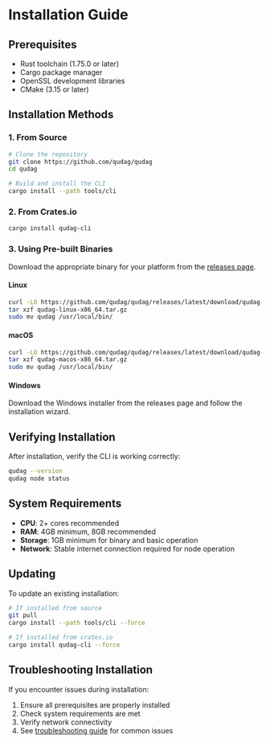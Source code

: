# Installation Guide

## Prerequisites

- Rust toolchain (1.75.0 or later)
- Cargo package manager
- OpenSSL development libraries
- CMake (3.15 or later)

## Installation Methods

### 1. From Source

```bash
# Clone the repository
git clone https://github.com/qudag/qudag
cd qudag

# Build and install the CLI
cargo install --path tools/cli
```

### 2. From Crates.io

```bash
cargo install qudag-cli
```

### 3. Using Pre-built Binaries

Download the appropriate binary for your platform from the [releases page](https://github.com/qudag/qudag/releases).

#### Linux
```bash
curl -LO https://github.com/qudag/qudag/releases/latest/download/qudag-linux-x86_64.tar.gz
tar xzf qudag-linux-x86_64.tar.gz
sudo mv qudag /usr/local/bin/
```

#### macOS
```bash
curl -LO https://github.com/qudag/qudag/releases/latest/download/qudag-macos-x86_64.tar.gz
tar xzf qudag-macos-x86_64.tar.gz
sudo mv qudag /usr/local/bin/
```

#### Windows
Download the Windows installer from the releases page and follow the installation wizard.

## Verifying Installation

After installation, verify the CLI is working correctly:

```bash
qudag --version
qudag node status
```

## System Requirements

- **CPU**: 2+ cores recommended
- **RAM**: 4GB minimum, 8GB recommended
- **Storage**: 1GB minimum for binary and basic operation
- **Network**: Stable internet connection required for node operation

## Updating

To update an existing installation:

```bash
# If installed from source
git pull
cargo install --path tools/cli --force

# If installed from crates.io
cargo install qudag-cli --force
```

## Troubleshooting Installation

If you encounter issues during installation:

1. Ensure all prerequisites are properly installed
2. Check system requirements are met
3. Verify network connectivity
4. See [troubleshooting guide](troubleshooting.md) for common issues